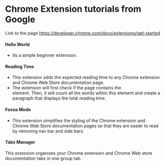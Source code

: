 # Chrome Extension tutorials from Google

Link to the page https://developer.chrome.com/docs/extensions/get-started

#### Hello World

- Its a simple beginner extension.

#### Reading Time

- This extension adds the expected reading time to any Chrome extension and Chrome Web Store documentation page.
- The extension will first check if the page contains the <article> element. Then, it will count all the words within this element and create a paragraph that displays the total reading time.

#### Focus Mode

- This extension simplifies the styling of the Chrome extension and Chrome Web Store documentation pages so that they are easier to read by removing nav bar and side bars.

#### Tabs Manager

This extexsion organizes your Chrome extension and Chrome Web store documentation tabs in one group tab.
